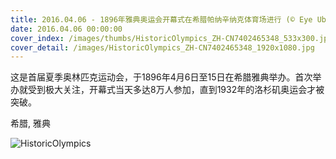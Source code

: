 ```yaml
---
title: 2016.04.06 - 1896年雅典奥运会开幕式在希腊帕纳辛纳克体育场进行 (© Eye Ubiquitous/UIG/Getty Images)
date: 2016.04.06 00:00:00
cover_index: /images/thumbs/HistoricOlympics_ZH-CN7402465348_533x300.jpg
cover_detail: /images/HistoricOlympics_ZH-CN7402465348_1920x1080.jpg
---
```


这是首届夏季奥林匹克运动会，于1896年4月6日至15日在希腊雅典举办。首次举办就受到极大关注，开幕式当天多达8万人参加，直到1932年的洛杉矶奥运会才被突破。

希腊, 雅典

![HistoricOlympics](/images/HistoricOlympics_ZH-CN7402465348_1920x1080.jpg)
